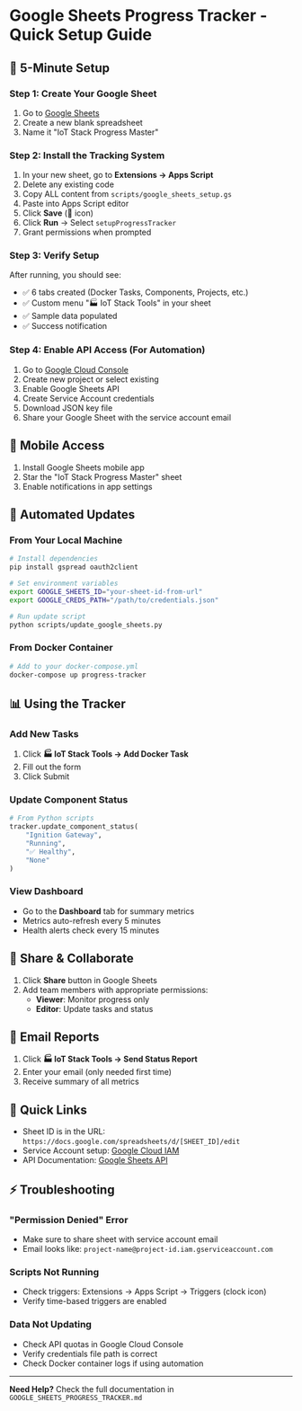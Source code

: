 # Google Sheets Progress Tracker - Quick Setup Guide

## 🚀 5-Minute Setup

### Step 1: Create Your Google Sheet
1. Go to [Google Sheets](https://sheets.google.com)
2. Create a new blank spreadsheet
3. Name it "IoT Stack Progress Master"

### Step 2: Install the Tracking System
1. In your new sheet, go to **Extensions → Apps Script**
2. Delete any existing code
3. Copy ALL content from `scripts/google_sheets_setup.gs`
4. Paste into Apps Script editor
5. Click **Save** (💾 icon)
6. Click **Run** → Select `setupProgressTracker`
7. Grant permissions when prompted

### Step 3: Verify Setup
After running, you should see:
- ✅ 6 tabs created (Docker Tasks, Components, Projects, etc.)
- ✅ Custom menu "🏭 IoT Stack Tools" in your sheet
- ✅ Sample data populated
- ✅ Success notification

### Step 4: Enable API Access (For Automation)
1. Go to [Google Cloud Console](https://console.cloud.google.com)
2. Create new project or select existing
3. Enable Google Sheets API
4. Create Service Account credentials
5. Download JSON key file
6. Share your Google Sheet with the service account email

## 📱 Mobile Access
1. Install Google Sheets mobile app
2. Star the "IoT Stack Progress Master" sheet
3. Enable notifications in app settings

## 🔄 Automated Updates

### From Your Local Machine
```bash
# Install dependencies
pip install gspread oauth2client

# Set environment variables
export GOOGLE_SHEETS_ID="your-sheet-id-from-url"
export GOOGLE_CREDS_PATH="/path/to/credentials.json"

# Run update script
python scripts/update_google_sheets.py
```

### From Docker Container
```bash
# Add to your docker-compose.yml
docker-compose up progress-tracker
```

## 📊 Using the Tracker

### Add New Tasks
1. Click **🏭 IoT Stack Tools → Add Docker Task**
2. Fill out the form
3. Click Submit

### Update Component Status
```python
# From Python scripts
tracker.update_component_status(
    "Ignition Gateway", 
    "Running", 
    "✅ Healthy", 
    "None"
)
```

### View Dashboard
- Go to the **Dashboard** tab for summary metrics
- Metrics auto-refresh every 5 minutes
- Health alerts check every 15 minutes

## 🔗 Share & Collaborate
1. Click **Share** button in Google Sheets
2. Add team members with appropriate permissions:
   - **Viewer**: Monitor progress only
   - **Editor**: Update tasks and status

## 📧 Email Reports
1. Click **🏭 IoT Stack Tools → Send Status Report**
2. Enter your email (only needed first time)
3. Receive summary of all metrics

## 🎯 Quick Links
- Sheet ID is in the URL: `https://docs.google.com/spreadsheets/d/[SHEET_ID]/edit`
- Service Account setup: [Google Cloud IAM](https://console.cloud.google.com/iam-admin/serviceaccounts)
- API Documentation: [Google Sheets API](https://developers.google.com/sheets/api)

## ⚡ Troubleshooting

### "Permission Denied" Error
- Make sure to share sheet with service account email
- Email looks like: `project-name@project-id.iam.gserviceaccount.com`

### Scripts Not Running
- Check triggers: Extensions → Apps Script → Triggers (clock icon)
- Verify time-based triggers are enabled

### Data Not Updating
- Check API quotas in Google Cloud Console
- Verify credentials file path is correct
- Check Docker container logs if using automation

---

**Need Help?** Check the full documentation in `GOOGLE_SHEETS_PROGRESS_TRACKER.md`